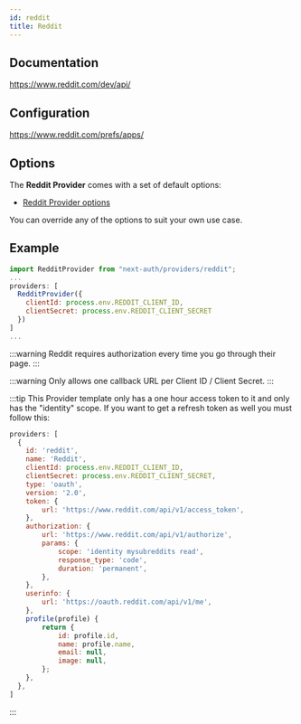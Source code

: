 ```yaml
---
id: reddit
title: Reddit
---
```


## Documentation

https://www.reddit.com/dev/api/

## Configuration

https://www.reddit.com/prefs/apps/

## Options

The **Reddit Provider** comes with a set of default options:

- [Reddit Provider options](https://github.com/nextauthjs/next-auth/blob/main/src/providers/reddit.js)

You can override any of the options to suit your own use case.

## Example

```js
import RedditProvider from "next-auth/providers/reddit";
...
providers: [
  RedditProvider({
    clientId: process.env.REDDIT_CLIENT_ID,
    clientSecret: process.env.REDDIT_CLIENT_SECRET
  })
]
...
```

:::warning
Reddit requires authorization every time you go through their page.
:::

:::warning
Only allows one callback URL per Client ID / Client Secret.
:::

:::tip
This Provider template only has a one hour access token to it and only has the "identity" scope. If you want to get a refresh token as well you must follow this:

```js
providers: [
  {
    id: 'reddit',
    name: 'Reddit',
    clientId: process.env.REDDIT_CLIENT_ID,
    clientSecret: process.env.REDDIT_CLIENT_SECRET,
    type: 'oauth',
    version: '2.0',
    token: {
        url: 'https://www.reddit.com/api/v1/access_token',
    },
    authorization: {
        url: 'https://www.reddit.com/api/v1/authorize',
        params: {
            scope: 'identity mysubreddits read',
            response_type: 'code',
            duration: 'permanent',
        },
    },
    userinfo: {
        url: 'https://oauth.reddit.com/api/v1/me',
    },
    profile(profile) {
        return {
            id: profile.id,
            name: profile.name,
            email: null,
            image: null,
        };
    },
  },
]
```

:::

